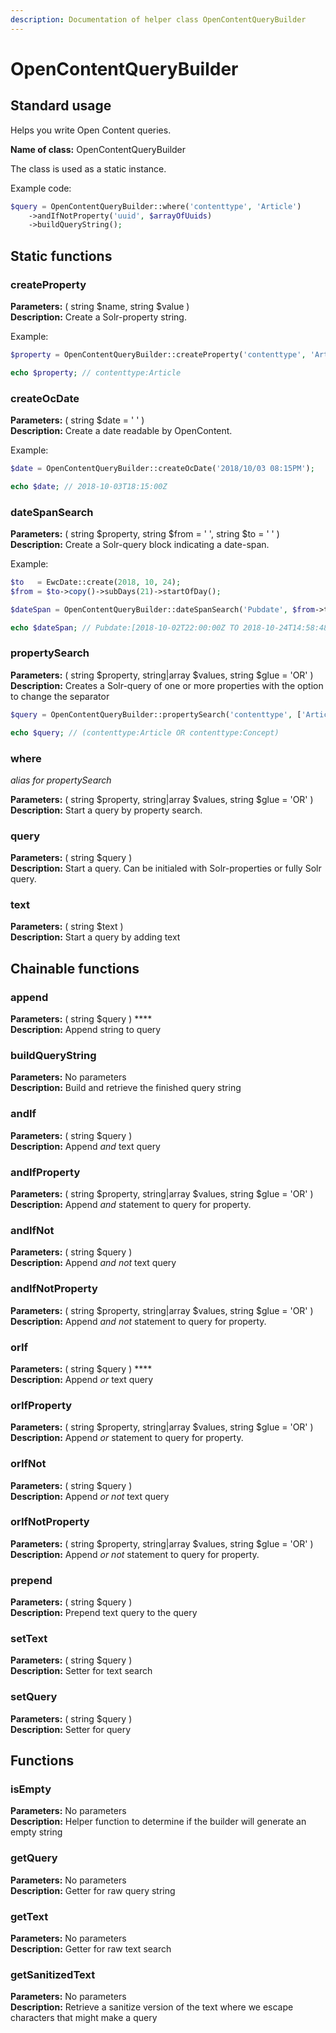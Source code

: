 ```yaml
---
description: Documentation of helper class OpenContentQueryBuilder
---
```


# OpenContentQueryBuilder

## Standard usage

Helps you write Open Content queries.

**Name of class:** OpenContentQueryBuilder

The class is used as a static instance.

Example code:

```php
$query = OpenContentQueryBuilder::where('contenttype', 'Article')
    ->andIfNotProperty('uuid', $arrayOfUuids)
    ->buildQueryString();
```

## Static functions

### createProperty

**Parameters:** \( string $name, string $value \)  
**Description:** Create a Solr-property string.

Example:

```php
$property = OpenContentQueryBuilder::createProperty('contenttype', 'Article');

echo $property; // contenttype:Article
```

### createOcDate

**Parameters:** \( string $date = ' ' \)  
**Description:** Create a date readable by OpenContent.

Example:

```php
$date = OpenContentQueryBuilder::createOcDate('2018/10/03 08:15PM');

echo $date; // 2018-10-03T18:15:00Z
```

### dateSpanSearch

**Parameters:** \( string $property, string $from = ' ', string $to = ' ' \)  
**Description:** Create a Solr-query block indicating a date-span.

Example:

```php
$to   = EwcDate::create(2018, 10, 24);
$from = $to->copy()->subDays(21)->startOfDay();

$dateSpan = OpenContentQueryBuilder::dateSpanSearch('Pubdate', $from->toOcString(), $to->toOcString());

echo $dateSpan; // Pubdate:[2018-10-02T22:00:00Z TO 2018-10-24T14:58:48Z]
```

### propertySearch

**Parameters:** \( string $property, string\|array $values, string $glue = 'OR' \)  
**Description:** Creates a Solr-query of one or more properties with the option to change the separator

```php
$query = OpenContentQueryBuilder::propertySearch('contenttype', ['Article', 'Concept']);

echo $query; // (contenttype:Article OR contenttype:Concept)
```

### where

_alias for propertySearch_

**Parameters:** \( string $property, string\|array $values, string $glue = 'OR' \)  
**Description:** Start a query by property search.

### query

**Parameters:** \( string $query \)  
**Description:** Start a query. Can be initialed with Solr-properties or fully Solr query.

### text

**Parameters:** \( string $text \)  
**Description:** Start a query by adding text

## Chainable functions

### append

**Parameters:** \( string $query \) ****  
**Description:** Append string to query

### buildQueryString

**Parameters:** No parameters  
**Description:** Build and retrieve the finished query string

### andIf

**Parameters:** \( string $query \)  
**Description:** Append _and_ text query

### andIfProperty

**Parameters:** \( string $property, string\|array $values, string $glue = 'OR' \)  
**Description:** Append _and_ statement to query for property. 

### andIfNot

**Parameters:** \( string $query \)  
**Description:** Append _and not_ text query

### andIfNotProperty

**Parameters:** \( string $property, string\|array $values, string $glue = 'OR' \)  
**Description:** Append _and not_ statement to query for property. 

### orIf

**Parameters:** \( string $query \) ****  
**Description:** Append _or_ text query

### orIfProperty

**Parameters:** \( string $property, string\|array $values, string $glue = 'OR' \)  
**Description:** Append _or_ statement to query for property.

### orIfNot

**Parameters:** \( string $query \)  
**Description:** Append _or not_ text query

### orIfNotProperty

**Parameters:** \( string $property, string\|array $values, string $glue = 'OR' \)  
**Description:** Append _or not_ statement to query for property.

### prepend

**Parameters:** \( string $query \)  
**Description:** Prepend text query to the query

### setText

**Parameters:** \( string $query \)  
**Description:** Setter for text search

### setQuery

**Parameters:** \( string $query \)  
**Description:** Setter for query

## Functions

### isEmpty

**Parameters:** No parameters  
**Description:** Helper function to determine if the builder will generate an empty string

### getQuery

**Parameters:** No parameters  
**Description:** Getter for raw query string

### getText

**Parameters:** No parameters  
**Description:** Getter for raw text search

### getSanitizedText

**Parameters:** No parameters  
**Description:** Retrieve a sanitize version of the text where we escape characters that might make a query

